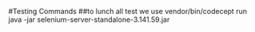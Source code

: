#Testing Commands
##to lunch all test we use vendor/bin/codecept run
java -jar selenium-server-standalone-3.141.59.jar
